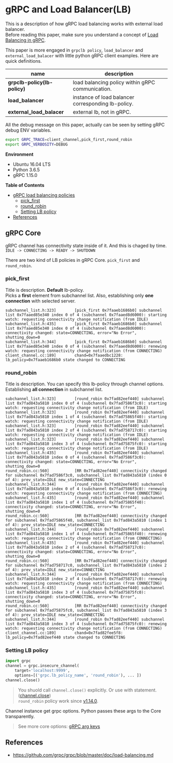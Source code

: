 # gRPC and Load Balancer(LB)

This is a description of how gRPC load balancing works with external load balancer.<br>
Before reading this paper, make sure you understand a concept of [Load Balancing in gRPC](https://github.com/grpc/grpc/blob/master/doc/load-balancing.md). <br>

This paper is more engaged in `grpclb policy`, `load_balancer` and `external_load_balacer` with little python gRPC client examples. Here are quick definitions.

| name                         | description |
| ---------------------------- | ----------- |
| **grpclb-policy(lb-policy)** | load balancing policy within gRPC communication. |
| **load_balancer**            | instance of load balancer corresponding lb-policy. |
| **external_load_balacer**    | external lb, not in gRPC. |

All the debug message on this paper, actually can be seen by setting gRPC debug ENV variables.  
```bash
export GRPC_TRACE=client_channel,pick_first,round_robin
export GRPC_VERBOSITY=DEBUG
```
**Environment**
- Ubuntu 16.04 LTS
- Python 3.6.5
- gRPC 1.15.0


**Table of Contents**
- [gRPC load balancing policies](#grpc-load-balancing-policies)
  - [pick_first](#pick_first)
  - [round_robin](#round_robin)
  - [Setting LB policy](#setting-lb-policy)
- [References](#references)

## gRPC Core

gRPC channel has connectivity state inside of it. And this is chaged by time. <br>
`IDLE -> CONNECTING -> READY -> SHUTDOWN`

There are two kind of LB policies in gRPC Core. `pick_first` and `round_robin`.


### pick_first
Title is description. **Default** lb-policy.<br>
Picks a **first** element from subchannel list. Also, establishing only **one connection** with selected server.
```
subchannel_list.h:323]        [pick_first 0x7faaeb1686b0] subchannel list 0x7faaed85e340 index 0 of 4 (subchannel 0x7faaed8d6000): starting watch: requesting connectivity change notification (from IDLE)
subchannel_list.h:435]        [pick_first 0x7faaeb1686b0] subchannel list 0x7faaed85e340 index 0 of 4 (subchannel 0x7faaed8d6000): connectivity changed: state=CONNECTING, error="No Error", shutting_down=0
subchannel_list.h:344]        [pick_first 0x7faaeb1686b0] subchannel list 0x7faaed85e340 index 0 of 4 (subchannel 0x7faaed8d6000): renewing watch: requesting connectivity change notification (from CONNECTING)
client_channel.cc:189]        chand=0x7faaedbc1228: lb_policy=0x7faaeb1686b0 state changed to CONNECTING
```
### round_robin
Title is description. You can specify this lb-policy through channel options.<br>
Establishing **all connection** in subchannel list.
```
subchannel_list.h:323]        [round_robin 0x7fad82eef440] subchannel list 0x7fad843a5810 index 0 of 4 (subchannel 0x7fad7586f3c0): starting watch: requesting connectivity change notification (from IDLE)
subchannel_list.h:323]        [round_robin 0x7fad82eef440] subchannel list 0x7fad843a5810 index 1 of 4 (subchannel 0x7fad75865f40): starting watch: requesting connectivity change notification (from IDLE)
subchannel_list.h:323]        [round_robin 0x7fad82eef440] subchannel list 0x7fad843a5810 index 2 of 4 (subchannel 0x7fad758717c0): starting watch: requesting connectivity change notification (from IDLE)
subchannel_list.h:323]        [round_robin 0x7fad82eef440] subchannel list 0x7fad843a5810 index 3 of 4 (subchannel 0x7fad75875fc0): starting watch: requesting connectivity change notification (from IDLE)
subchannel_list.h:435]        [round_robin 0x7fad82eef440] subchannel list 0x7fad843a5810 index 0 of 4 (subchannel 0x7fad7586f3c0): connectivity changed: state=CONNECTING, error="No Error", shutting_down=0
round_robin.cc:560]           [RR 0x7fad82eef440] connectivity changed for subchannel 0x7fad7586f3c0, subchannel_list 0x7fad843a5810 (index 0 of 4): prev_state=IDLE new_state=CONNECTING
subchannel_list.h:344]        [round_robin 0x7fad82eef440] subchannel list 0x7fad843a5810 index 0 of 4 (subchannel 0x7fad7586f3c0): renewing watch: requesting connectivity change notification (from CONNECTING)
subchannel_list.h:435]        [round_robin 0x7fad82eef440] subchannel list 0x7fad843a5810 index 1 of 4 (subchannel 0x7fad75865f40): connectivity changed: state=CONNECTING, error="No Error", shutting_down=0
round_robin.cc:560]           [RR 0x7fad82eef440] connectivity changed for subchannel 0x7fad75865f40, subchannel_list 0x7fad843a5810 (index 1 of 4): prev_state=IDLE new_state=CONNECTING
subchannel_list.h:344]        [round_robin 0x7fad82eef440] subchannel list 0x7fad843a5810 index 1 of 4 (subchannel 0x7fad75865f40): renewing watch: requesting connectivity change notification (from CONNECTING)
subchannel_list.h:435]        [round_robin 0x7fad82eef440] subchannel list 0x7fad843a5810 index 2 of 4 (subchannel 0x7fad758717c0): connectivity changed: state=CONNECTING, error="No Error", shutting_down=0
round_robin.cc:560]           [RR 0x7fad82eef440] connectivity changed for subchannel 0x7fad758717c0, subchannel_list 0x7fad843a5810 (index 2 of 4): prev_state=IDLE new_state=CONNECTING
subchannel_list.h:344]        [round_robin 0x7fad82eef440] subchannel list 0x7fad843a5810 index 2 of 4 (subchannel 0x7fad758717c0): renewing watch: requesting connectivity change notification (from CONNECTING)
subchannel_list.h:435]        [round_robin 0x7fad82eef440] subchannel list 0x7fad843a5810 index 3 of 4 (subchannel 0x7fad75875fc0): connectivity changed: state=CONNECTING, error="No Error", shutting_down=0
round_robin.cc:560]           [RR 0x7fad82eef440] connectivity changed for subchannel 0x7fad75875fc0, subchannel_list 0x7fad843a5810 (index 3 of 4): prev_state=IDLE new_state=CONNECTING
subchannel_list.h:344]        [round_robin 0x7fad82eef440] subchannel list 0x7fad843a5810 index 3 of 4 (subchannel 0x7fad75875fc0): renewing watch: requesting connectivity change notification (from CONNECTING)
client_channel.cc:189]        chand=0x7fad82fee5f8: lb_policy=0x7fad82eef440 state changed to CONNECTING
```

### Setting LB policy 
```python
import grpc
channel = grpc.insecure_channel(
    target='localhost:9999', 
    options=[('grpc.lb_policy_name', 'round_robin'), ... ])
channel.close()
```
> You shuold call `channel.close()` explicitly. Or use with statement. ([channel.close](https://github.com/grpc/grpc/pull/15725))<br>
> `round_robin` policy work since [v1.14.0](https://github.com/grpc/grpc/releases/tag/v1.14.0).

Channel instance get grpc options. Python passes these args to the Core transparently.<br>
> See more core options: [gRPC arg keys](https://grpc.io/grpc/core/group__grpc__arg__keys.html)





## References
- https://github.com/grpc/grpc/blob/master/doc/load-balancing.md




